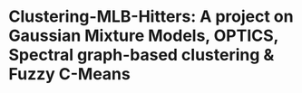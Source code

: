 # Clustering-MLB-Hitters: A project on Gaussian Mixture Models, OPTICS, Spectral graph-based clustering & Fuzzy C-Means


